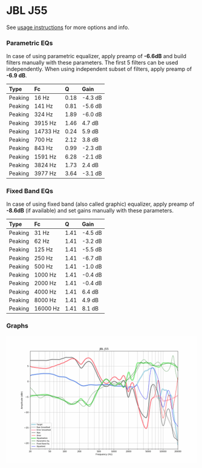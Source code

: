 # JBL J55
See [usage instructions](https://github.com/jaakkopasanen/AutoEq#usage) for more options and info.

### Parametric EQs
In case of using parametric equalizer, apply preamp of **-6.6dB** and build filters manually
with these parameters. The first 5 filters can be used independently.
When using independent subset of filters, apply preamp of **-6.9 dB**.

| Type    | Fc       |    Q | Gain    |
|:--------|:---------|:-----|:--------|
| Peaking | 16 Hz    | 0.18 | -4.3 dB |
| Peaking | 141 Hz   | 0.81 | -5.6 dB |
| Peaking | 324 Hz   | 1.89 | -6.0 dB |
| Peaking | 3915 Hz  | 1.46 | 4.7 dB  |
| Peaking | 14733 Hz | 0.24 | 5.9 dB  |
| Peaking | 700 Hz   | 2.12 | 3.8 dB  |
| Peaking | 843 Hz   | 0.99 | -2.3 dB |
| Peaking | 1591 Hz  | 6.28 | -2.1 dB |
| Peaking | 3824 Hz  | 1.73 | 2.4 dB  |
| Peaking | 3977 Hz  | 3.64 | -3.1 dB |

### Fixed Band EQs
In case of using fixed band (also called graphic) equalizer, apply preamp of **-8.6dB**
(if available) and set gains manually with these parameters.

| Type    | Fc       |    Q | Gain    |
|:--------|:---------|:-----|:--------|
| Peaking | 31 Hz    | 1.41 | -4.5 dB |
| Peaking | 62 Hz    | 1.41 | -3.2 dB |
| Peaking | 125 Hz   | 1.41 | -5.5 dB |
| Peaking | 250 Hz   | 1.41 | -6.7 dB |
| Peaking | 500 Hz   | 1.41 | -1.0 dB |
| Peaking | 1000 Hz  | 1.41 | -0.4 dB |
| Peaking | 2000 Hz  | 1.41 | -0.4 dB |
| Peaking | 4000 Hz  | 1.41 | 6.4 dB  |
| Peaking | 8000 Hz  | 1.41 | 4.9 dB  |
| Peaking | 16000 Hz | 1.41 | 8.1 dB  |

### Graphs
![](./JBL%20J55.png)
